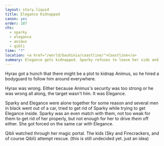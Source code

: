 ```yaml
---
layout: story.liquid
title: Elegance Kidnapped
canon: yes
order: 107
chs:
  - sparky
  - elegance
  - animus
  - qibli
time: "?"
location: <a href="/world/bauhinia/coastline/">Coastline</a>
summary: Elegance gets kidnapped. Sparky refuses to leave her side and also gets kidnapped.
---
```


Hyrax got a hunch that there might be a plot to kidnap Animus, so he hired a bodyguard to follow him around everywhere.

Hyrax was wrong. Either because Animus's security was too strong or he was wrong all along, the target wasn't him. It was Elegance.

Sparky and Elegance were alone together for some reason and several men in black went out of a car, tried to get rid of Sparky while trying to get Elegance inside. Sparky was an even match with them, not too weak for them to get rid of her properly, but not enough for her to drive *them* off either. She got forced on the same car with Elegance.

Qibli watched through her magic portal. The kids (Sky and Firecrackers, and of course Qibli) attempt rescue. (this is still undecided yet. just an idea)

